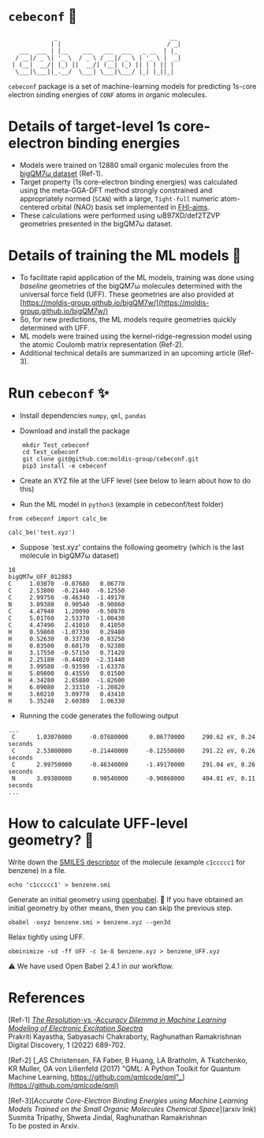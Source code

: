 # `cebeconf` :construction:

```
             _                                __ 
            | |                              / _|
   ___  ___ | |__    ___   ___  ___   _ __  | |_ 
  / __|/ _ \| '_ \  / _ \ / __|/ _ \ | '_ \ |  _|
 | (__|  __/| |_) ||  __/| (__| (_) || | | || |  
  \___|\___||_.__/  \___| \___|\___/ |_| |_||_|
```

`cebeconf` package is a set of machine-learning models for predicting 1s-`c`ore `e`lectron `b`inding `e`nergies of `CONF` atoms in organic molecules. 

# Details of target-level 1s core-electron binding energies
- Models were trained on 12880 small organic molecules from the [bigQM7ω dataset](https://moldis-group.github.io/bigQM7w/) (Ref-1).
- Target property (1s core-electron binding energies) was calculated using the meta-GGA-DFT method strongly constrained and appropriately normed (`SCAN`) with a large, `Tight-full` numeric atom-centered orbital (NAO) basis set implemented in [FHI-aims](https://fhi-aims.org/).
- These calculations were performed using ωB97XD/def2TZVP geometries presented in the bigQM7ω dataset.

 # Details of training the ML models 🤖
- To facilitate rapid application of the ML models, training was done using _baseline_ geometries of the bigQM7ω molecules determined with the universal force field (UFF). These geometries are also provided at [https://moldis-group.github.io/bigQM7w/](https://moldis-group.github.io/bigQM7w/)
- So, for new predictions, the ML models require geometries quickly determined with UFF.
- ML models were trained using the kernel-ridge-regression model using the atomic Coulomb matrix representation (Ref-2).
- Additional technical details are summarized in an upcoming article (Ref-3). 

# Run `cebeconf` ✨

 - Install dependencies `numpy`, `qml`, `pandas`

- Download and install the package
```
    mkdir Test_cebeconf
    cd Test_cebeconf
    git clone git@github.com:moldis-group/cebeconf.git
    pip3 install -e cebeconf
```
 - Create an XYZ file at the UFF level (see below to learn about how to do this)

 - Run the ML model in `python3` (example in cebeconf/test folder)

 ```
from cebeconf import calc_be
  
calc_be('test.xyz')
 ```

 - Suppose `test.xyz' contains the following geometry (which is the last molecule in bigQM7ω dataset)
```
18
bigQM7w_UFF_012883
C     1.03070  -0.07680   0.06770  
C     2.53800  -0.21440  -0.12550  
C     2.99750  -0.46340  -1.49170  
N     3.09380   0.90540  -0.90860  
C     4.47940   1.20090  -0.50870  
C     5.01760   2.53370  -1.00430  
C     4.47490   2.41010   0.41050  
H     0.59860  -1.07330   0.29480  
H     0.52630   0.33730  -0.83250  
H     0.83500   0.60170   0.92380  
H     3.17550  -0.57150   0.71420  
H     2.25180  -0.44020  -2.31440  
H     3.99580  -0.93590  -1.63370  
H     5.09800   0.43550   0.01500  
H     4.34280   2.85880  -1.82600  
H     6.09080   2.33310  -1.20820  
H     3.60210   3.09770   0.43410  
H     5.35240   2.60380   1.06330 
```

- Running the code generates the following output
```
...
 C      1.03070000     -0.07680000      0.06770000     290.62 eV, 0.24 seconds
 C      2.53800000     -0.21440000     -0.12550000     291.22 eV, 0.26 seconds
 C      2.99750000     -0.46340000     -1.49170000     291.04 eV, 0.26 seconds
 N      3.09380000      0.90540000     -0.90860000     404.81 eV, 0.11 seconds
...
```

# How to calculate UFF-level geometry? 🤔

Write down the [SMILES descriptor](https://en.wikipedia.org/wiki/Simplified_molecular-input_line-entry_system) of the molecule (example `c1ccccc1` for benzene) in a file. 

    echo 'c1ccccc1' > benzene.smi

Generate an initial geometry using [openbabel](http://openbabel.org/wiki/Main_Page). :information_desk_person: If you have obtained an initial geometry by other means, then you can skip the previous step.

    obabel -oxyz benzene.smi > benzene.xyz --gen3d

Relax tightly using UFF.

    obminimize -sd -ff UFF -c 1e-8 benzene.xyz > benzene_UFF.xyz

:warning: We have used Open Babel 2.4.1 in our workflow.

# References
[Ref-1] [_The Resolution-vs.-Accuracy Dilemma in Machine Learning Modeling of Electronic Excitation Spectra_](https://doi.org/10.1039/D1DD00031D)                  
Prakriti Kayastha, Sabyasachi Chakraborty, Raghunathan Ramakrishnan    
Digital Discovery, 1 (2022) 689-702.    

[Ref-2] [_AS Christensen, FA Faber, B Huang, LA Bratholm, A Tkatchenko, KR Muller, OA von Lilienfeld (2017) "QML: A Python Toolkit for Quantum Machine Learning, https://github.com/qmlcode/qml"_](https://github.com/qmlcode/qml)  

[Ref-3][_Accurate Core-Electron Binding Energies using Machine Learning Models Trained on the Small Organic Molecules Chemical Space_](arxiv link)    
Susmita Tripathy, Shweta Jindal, Raghunathan Ramakrishnan      
To be posted in Arxiv. 
